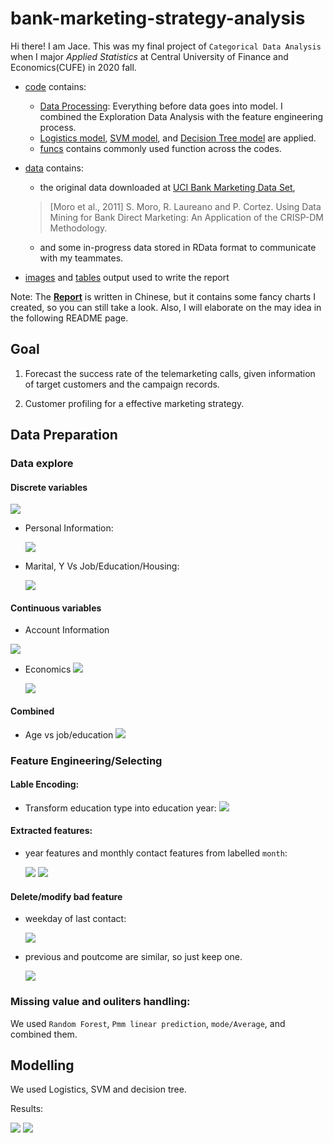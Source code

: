 # bank-marketing-strategy-analysis

Hi there! I am Jace. This was my final project of `Categorical Data Analysis` when I major *Applied Statistics* at Central University of Finance and Economics(CUFE) in 2020 fall.
- [code](code) contains:
    - [Data Processing](code/1_data_processing.Rmd): Everything before data goes into model. I combined the Exploration Data Analysis with the feature engineering process.
    - [Logistics model](code/2.1_model_logistic_regression.Rmd), [SVM model](code/2.2_model_SVM.Rmd), and [Decision Tree model](code/2.3_model_decision_tree.R) are applied.
    - [funcs](code/funcs.R) contains commonly used function across the codes.
- [data](data) contains:
    - the original data downloaded at [UCI Bank Marketing Data Set](https://archive.ics.uci.edu/ml/datasets/Bank+Marketing),
    > [Moro et al., 2011] S. Moro, R. Laureano and P. Cortez. Using Data Mining for Bank Direct Marketing: An Application of the CRISP-DM Methodology. 

    - and some in-progress data stored in RData format to communicate with my teammates.
- [images](images) and [tables](tables) output used to write the report

Note: The **[Report](Bank_Marketing_Strategy_Analysis_Chinese_Version.pdf)** is written in Chinese, but it contains some fancy charts I created, so you can still take a look. Also, I will elaborate on the may idea in the following README page. 

## Goal

1. Forecast the success rate of the telemarketing calls, given information of target customers and the campaign records.

2. Customer profiling for a effective marketing strategy.

## Data Preparation

### Data explore

#### Discrete variables

<img src="./images/readme/2-1.png">

- Personal Information:

    <img src="./images/readme/2-3.png">

- Marital, Y Vs Job/Education/Housing:

    <img src="./images/readme/2-7.png">

#### Continuous variables

- Account Information
<img src="./images/readme/2-2.png">

- Economics
    <img src="./images/readme/2-14.png">

    <img src="./images/readme/2-15.png">

#### Combined

* Age vs job/education
    <img src="./images/readme/2-8.png">

### Feature Engineering/Selecting

#### Lable Encoding:

* Transform education type into education year:
    <img src="./images/readme/2-5.png">

#### Extracted features:

* year features and monthly contact features from labelled `month`:

    <img src="./images/readme/2-9.png">

    <img src="./images/readme/2-10.png">

#### Delete/modify bad feature

* weekday of last contact:

    <img src="./images/readme/2-11.png">

* previous and poutcome are similar, so just keep one.

    <img src="./images/readme/2-13.png">

### Missing value and ouliters handling:

We used `Random Forest`, `Pmm linear prediction`, 
`mode/Average`, and combined them.

## Modelling

We used Logistics, SVM and decision tree.

Results:

<img src="./images/readme/3-1.png">

<img src="./images/readme/3-2.png">